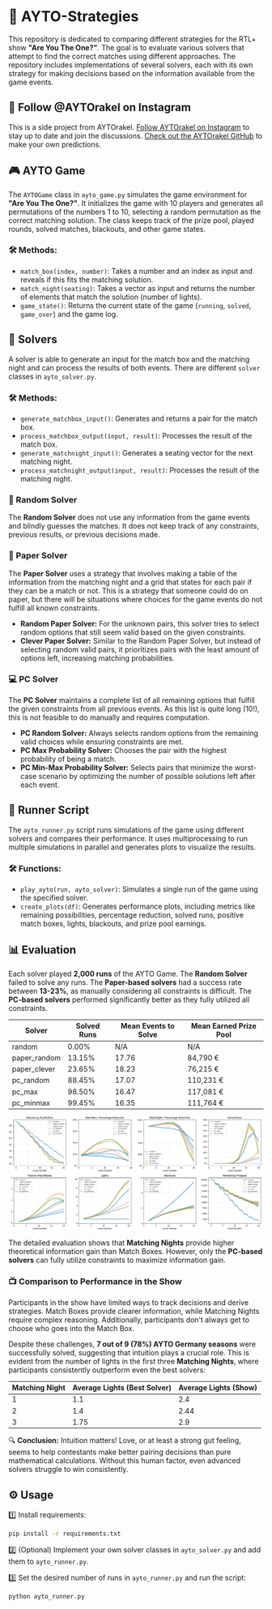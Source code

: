 # 🎯 AYTO-Strategies

This repository is dedicated to comparing different strategies for the RTL+ show **"Are You The One?"**. The goal is to evaluate various solvers that attempt to find the correct matches using different approaches. The repository includes implementations of several solvers, each with its own strategy for making decisions based on the information available from the game events.


## 📱 Follow @AYTOrakel on Instagram
This is a side project from AYTOrakel.
[Follow AYTOrakel on Instagram](https://www.instagram.com/AYTOrakel) to stay up to date and join the discussions. 
[Check out the AYTOrakel GitHub](https://github.com/jjccmm/AYTOrakel) to make your own predictions. 


## 🎮 AYTO Game

The `AYTOGame` class in `ayto_game.py` simulates the game environment for **"Are You The One?"**. It initializes the game with 10 players and generates all permutations of the numbers 1 to 10, selecting a random permutation as the correct matching solution. The class keeps track of the prize pool, played rounds, solved matches, blackouts, and other game states.

### 🛠️ Methods:
- `match_box(index, number)`: Takes a number and an index as input and reveals if this fits the matching solution.
- `match_night(seating)`: Takes a vector as input and returns the number of elements that match the solution (number of lights).
- `game_state()`: Returns the current state of the game (`running`, `solved`, `game_over`) and the game log.


## 🧠 Solvers
A solver is able to generate an input for the match box and the matching night and can process the results of both events. There are different `solver` classes in `ayto_solver.py`.

### 🛠️ Methods:
- `generate_matchbox_input()`: Generates and returns a pair for the match box.
- `process_matchbox_output(input, result)`: Processes the result of the match box.  
- `generate_matchnight_input()`: Generates a seating vector for the next matching night.
- `process_matchnight_output(input, result)`: Processes the result of the matching night.  

### 🎲 Random Solver
The **Random Solver** does not use any information from the game events and blindly guesses the matches. It does not keep track of any constraints, previous results, or previous decisions made.

### 📜 Paper Solver
The **Paper Solver** uses a strategy that involves making a table of the information from the matching night and a grid that states for each pair if they can be a match or not. This is a strategy that someone could do on paper, but there will be situations where choices for the game events do not fulfill all known constraints.

- **Random Paper Solver:** For the unknown pairs, this solver tries to select random options that still seem valid based on the given constraints.
- **Clever Paper Solver:** Similar to the Random Paper Solver, but instead of selecting random valid pairs, it prioritizes pairs with the least amount of options left, increasing matching probabilities.

### 💻 PC Solver
The **PC Solver** maintains a complete list of all remaining options that fulfill the given constraints from all previous events. As this list is quite long (10!), this is not feasible to do manually and requires computation.

- **PC Random Solver:** Always selects random options from the remaining valid choices while ensuring constraints are met.
- **PC Max Probability Solver:** Chooses the pair with the highest probability of being a match.
- **PC Min-Max Probability Solver:** Selects pairs that minimize the worst-case scenario by optimizing the number of possible solutions left after each event.



## 🚀 Runner Script
The `ayto_runner.py` script runs simulations of the game using different solvers and compares their performance. It uses multiprocessing to run multiple simulations in parallel and generates plots to visualize the results.

### 🛠️ Functions:
- `play_ayto(run, ayto_solver)`: Simulates a single run of the game using the specified solver.
- `create_plots(df)`: Generates performance plots, including metrics like remaining possibilities, percentage reduction, solved runs, positive match boxes, lights, blackouts, and prize pool earnings.



## 📊 Evaluation
Each solver played **2,000 runs** of the AYTO Game. The **Random Solver** failed to solve any runs. The **Paper-based solvers** had a success rate between **13-23%**, as manually considering all constraints is difficult. The **PC-based solvers** performed significantly better as they fully utilized all constraints.

| Solver       | Solved Runs  | Mean Events to Solve | Mean Earned Prize Pool |
|-------------|--------------|----------------------|------------------------|
| random       | 0.00%        | N/A                  | N/A                    |
| paper_random | 13.15%       | 17.76                | 84,790 €               |
| paper_clever | 23.65%       | 18.23                | 76,215 €               |
| pc_random    | 88.45%       | 17.07                | 110,231 €              |
| pc_max       | 98.50%       | 16.47                | 117,081 €              |
| pc_minmax    | 99.45%       | 16.35                | 111,764 €              |

![Evaluation of all Solvers](ayto_solver_evaluation.png)

The detailed evaluation shows that **Matching Nights** provide higher theoretical information gain than Match Boxes. However, only the **PC-based solvers** can fully utilize constraints to maximize information gain.

### 📺 Comparison to Performance in the Show
Participants in the show have limited ways to track decisions and derive strategies. Match Boxes provide clearer information, while Matching Nights require complex reasoning. Additionally, participants don’t always get to choose who goes into the Match Box.

Despite these challenges, **7 out of 9 (78%) AYTO Germany seasons** were successfully solved, suggesting that intuition plays a crucial role. This is evident from the number of lights in the first three **Matching Nights**, where participants consistently outperform even the best solvers:

| Matching Night | Average Lights (Best Solver) | Average Lights (Show) |
|---------------|-----------------------------|----------------------|
| 1             | 1.1                         | 2.4                  |
| 2             | 1.4                         | 2.44                 |
| 3             | 1.75                        | 2.9                  |

🔍 **Conclusion:** Intuition matters! Love, or at least a strong gut feeling, seems to help contestants make better pairing decisions than pure mathematical calculations. Without this human factor, even advanced solvers struggle to win consistently.



## ⚙️ Usage

1️⃣ Install requirements:
```bash
pip install -r requirements.txt
```

2️⃣ (Optional) Implement your own solver classes in `ayto_solver.py` and add them to `ayto_runner.py`.

3️⃣ Set the desired number of runs in `ayto_runner.py` and run the script:
```bash
python ayto_runner.py
```
